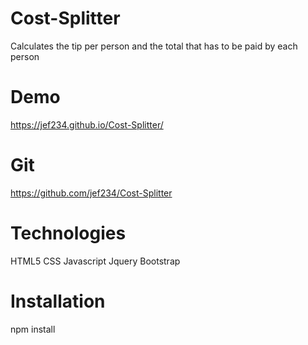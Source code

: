 # Cost-Splitter
Calculates the tip per person and the total that has to be paid by each person

# Demo
https://jef234.github.io/Cost-Splitter/

# Git
https://github.com/jef234/Cost-Splitter

# Technologies
HTML5
CSS
Javascript
Jquery
Bootstrap

# Installation
npm install
